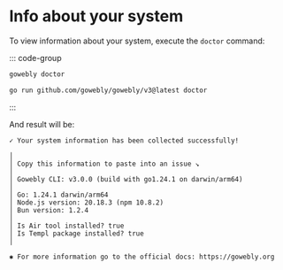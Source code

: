# Info about your system

To view information about your system, execute the `doctor` command:

::: code-group

```bash [CLI]
gowebly doctor
```

```bash [Go]
go run github.com/gowebly/gowebly/v3@latest doctor
```

:::

And result will be:

```
✓ Your system information has been collected successfully!

│
│ Copy this information to paste into an issue ↘
│
│ Gowebly CLI: v3.0.0 (build with go1.24.1 on darwin/arm64)
│
│ Go: 1.24.1 darwin/arm64
│ Node.js version: 20.18.3 (npm 10.8.2)
│ Bun version: 1.2.4
│
│ Is Air tool installed? true
│ Is Templ package installed? true
│

✱ For more information go to the official docs: https://gowebly.org
```

<!--@include: ../../parts/links.md -->
